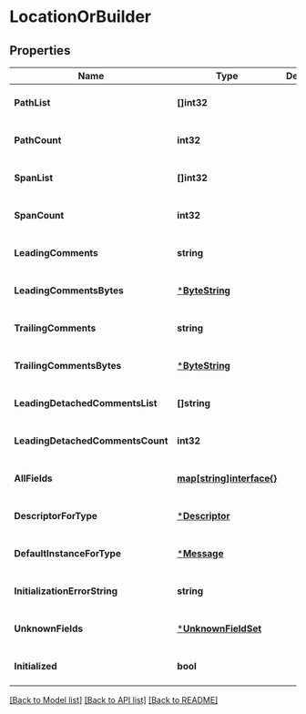 # LocationOrBuilder

## Properties
Name | Type | Description | Notes
------------ | ------------- | ------------- | -------------
**PathList** | **[]int32** |  | [optional] [default to null]
**PathCount** | **int32** |  | [optional] [default to null]
**SpanList** | **[]int32** |  | [optional] [default to null]
**SpanCount** | **int32** |  | [optional] [default to null]
**LeadingComments** | **string** |  | [optional] [default to null]
**LeadingCommentsBytes** | [***ByteString**](ByteString.md) |  | [optional] [default to null]
**TrailingComments** | **string** |  | [optional] [default to null]
**TrailingCommentsBytes** | [***ByteString**](ByteString.md) |  | [optional] [default to null]
**LeadingDetachedCommentsList** | **[]string** |  | [optional] [default to null]
**LeadingDetachedCommentsCount** | **int32** |  | [optional] [default to null]
**AllFields** | [**map[string]interface{}**](interface{}.md) |  | [optional] [default to null]
**DescriptorForType** | [***Descriptor**](Descriptor.md) |  | [optional] [default to null]
**DefaultInstanceForType** | [***Message**](Message.md) |  | [optional] [default to null]
**InitializationErrorString** | **string** |  | [optional] [default to null]
**UnknownFields** | [***UnknownFieldSet**](UnknownFieldSet.md) |  | [optional] [default to null]
**Initialized** | **bool** |  | [optional] [default to null]

[[Back to Model list]](../README.md#documentation-for-models) [[Back to API list]](../README.md#documentation-for-api-endpoints) [[Back to README]](../README.md)

